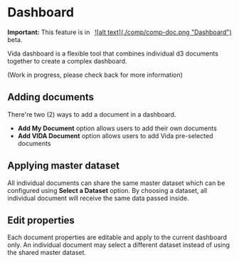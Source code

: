 # Dashboard
<a href="images/comp/comp-doc.png" data-lightbox="comp-document" data-title="Dashboard Editor" style="display: block; float:right;">
  ![alt text](./comp/comp-doc.png "Dashboard")
</a>

**Important:** This feature is in beta.

Vida dashboard is a flexible tool that combines individual d3 documents together to create a complex dashboard. 

(Work in progress, please check back for more information)

## Adding documents

There're two (2) ways to add a document in a dashboard. 

* **Add My Document** option allows users to add their own documents
* **Add VIDA Document** option allows users to add Vida pre-selected documents

## Applying master dataset

All individual documents can share the same master dataset which can be configured using **Select a Dataset** option.
By choosing a dataset, all individual document will receive the same data passed inside.

## Edit properties

Each document properties are editable and apply to the current dashboard only. 
An individual document may select a different dataset instead of using the shared master dataset.